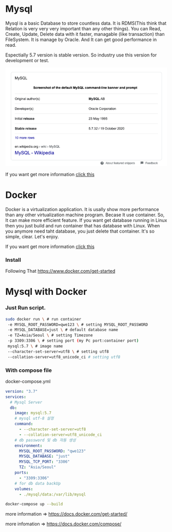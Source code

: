 # Mysql

Mysql is a basic Database to store countless data. It is RDMS(This think that Relation is very very very important than any other things). You can Read, Create, Update, Delete data with it faster, managable (like transaction) than FileSystem.
It is manage by Oracle. And It can get good performance in read.

Espectially 5.7 version is stable version. So industry use this version for development or test.

![why-use-5.7](/images/why-use-5.7.png)

If you want get more information [click this](https://mysql.com)

# Docker

Docker is a virtualization application.
It is usally show more performance than any other virtualization machine program.
Becase It use container.
So, It can make more efficient feature.
If you want get database running in Linux then you just build and run container that has database with Linux.
When you anymore need taht database, you just delete that container.
It's so simple, clear. Let's enjoy.

If you want get more information [click this](https://www.docker.com/)

### Install

Following That
https://www.docker.com/get-started

# Mysql with Docker

### Just Run script.

```bash
sudo docker run \ # run container
 -e MYSQL_ROOT_PASSWORD=qwe123 \ # setting MYSQL_ROOT_PASSWORD
 -e MYSQL_DATABASE=just \ # default database name
 -e TZ=Asia/Seoul \ # setting Timezone
 -p 3309:3306 \ # setting port (my Pc port:container port)
 mysql:5.7 \ # image name
 --character-set-server=utf8 \ # setting utf8
 --collation-server=utf8_unicode_ci # setting utf8
```

### With compose file

docker-compose.yml

```yml
version: "3.7"
services:
  # Mysql Server
  db:
    image: mysql:5.7
    # mysql utf-8 설정
    command:
      - --character-set-server=utf8
      - --collation-server=utf8_unicode_ci
    # db password 및 db 자동 생성
    environment:
      MYSQL_ROOT_PASSWORD: "qwe123"
      MYSQL_DATABASE: "just"
      MYSQL_TCP_PORT: "3306"
      TZ: "Asia/Seoul"
    ports:
      - "3309:3306"
    # for db data backUp
    volumes:
      - ./mysql/data:/var/lib/mysql
```

```bash
docker-compose up --build
```

more information => https://docs.docker.com/get-started/

more infomation => https://docs.docker.com/compose/